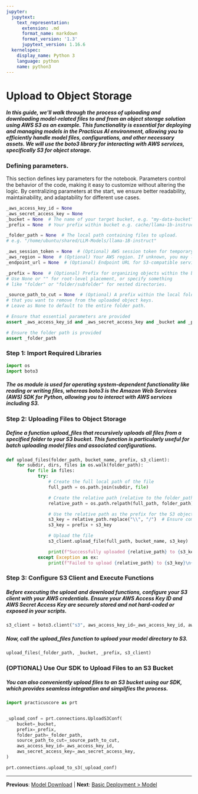 ```yaml
---
jupyter:
  jupytext:
    text_representation:
      extension: .md
      format_name: markdown
      format_version: '1.3'
      jupytext_version: 1.16.6
  kernelspec:
    display_name: Python 3
    language: python
    name: python3
---
```


# Upload to Object Storage


##### In this guide, we'll walk through the process of uploading and downloading model-related files to and from an object storage solution using AWS S3 as an example. This functionality is essential for deploying and managing models in the Practicus AI environment, allowing you to efficiently handle model files, configurations, and other necessary assets. We will use the boto3 library for interacting with AWS services, specifically S3 for object storage.


### Defining parameters.
 
This section defines key parameters for the notebook. Parameters control the behavior of the code, making it easy to customize without altering the logic. By centralizing parameters at the start, we ensure better readability, maintainability, and adaptability for different use cases.
 

```python
_aws_access_key_id = None
_aws_secret_access_key = None
_bucket = None  # The name of your target bucket, e.g. "my-data-bucket"
_prefix = None  # Your prefix within bucket e.g. cache/llama-1b-instruct/

_folder_path = None  # The local path containing files to upload.
# e.g. "/home/ubuntu/shared/LLM-Models/llama-1B-instruct"

_aws_session_token = None  # (Optional) AWS session token for temporary credentials
_aws_region = None  # (Optional) Your AWS region. If unknown, you may leave it as None.
_endpoint_url = None  # (Optional) Endpoint URL for S3-compatible services (e.g., MinIO API URL)

_prefix = None  # (Optional) Prefix for organizing objects within the bucket.
# Use None or "" for root-level placement, or specify something
# like "folder" or "folder/subfolder" for nested directories.

_source_path_to_cut = None  # (Optional) A prefix within the local folder path
# that you want to remove from the uploaded object keys.
# Leave as None to default to the entire folder path.
```

```python
# Ensure that essential parameters are provided
assert _aws_access_key_id and _aws_secret_access_key and _bucket and _prefix

# Ensure the folder path is provided
assert _folder_path
```

### Step 1: Import Required Libraries


```python
import os
import boto3
```

##### The os module is used for operating system-dependent functionality like reading or writing files, whereas boto3 is the Amazon Web Services (AWS) SDK for Python, allowing you to interact with AWS services including S3.


### Step 2: Uploading Files to Object Storage



##### Define a function upload_files that recursively uploads all files from a specified folder to your S3 bucket. This function is particularly useful for batch uploading model files and associated configurations.

```python
def upload_files(folder_path, bucket_name, prefix, s3_client):
    for subdir, dirs, files in os.walk(folder_path):
        for file in files:
            try:
                # Create the full local path of the file
                full_path = os.path.join(subdir, file)

                # Create the relative path (relative to the folder_path)
                relative_path = os.path.relpath(full_path, folder_path)

                # Use the relative path as the prefix for the S3 object key
                s3_key = relative_path.replace("\\", "/")  # Ensure compatibility with S3 (Unix-style paths)
                s3_key = prefix + s3_key

                # Upload the file
                s3_client.upload_file(full_path, bucket_name, s3_key)

                print(f"Successfully uploaded {relative_path} to {s3_key}")
            except Exception as ex:
                print(f"Failed to upload {relative_path} to {s3_key}\n{ex}")
```

### Step 3: Configure S3 Client and Execute Functions



##### Before executing the upload and download functions, configure your S3 client with your AWS credentials. Ensure your AWS Access Key ID and AWS Secret Access Key are securely stored and not hard-coded or exposed in your scripts.

```python
s3_client = boto3.client("s3", aws_access_key_id=_aws_access_key_id, aws_secret_access_key=_aws_secret_access_key)
```

##### Now, call the upload_files function to upload your model directory to S3.

```python
upload_files(_folder_path, _bucket, _prefix, s3_client)
```

### (OPTIONAL) Use Our SDK to Upload Files to an S3 Bucket


##### You can also conveniently upload files to an S3 bucket using our SDK, which provides seamless integration and simplifies the process.

```python
import practicuscore as prt


_upload_conf = prt.connections.UploadS3Conf(
    bucket=_bucket,
    prefix=_prefix,
    folder_path=_folder_path,
    source_path_to_cut=_source_path_to_cut,
    aws_access_key_id=_aws_access_key_id,
    aws_secret_access_key=_aws_secret_access_key,
)

prt.connections.upload_to_s3(_upload_conf)
```


---

**Previous**: [Model Download](Model-Download.md) | **Next**: [Basic Deployment > Model](../basic-deployment/model.md)
